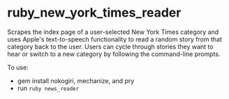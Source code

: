 # ruby_new_york_times_reader
Scrapes the index page of a user-selected New York Times category and uses Apple's text-to-speech functionality to read a random story from that category back to the user. Users can cycle through stories they want to hear or switch to a new category by following the command-line prompts.

To use:

- gem install nokogiri, mechanize, and pry
- run `ruby news_reader`

